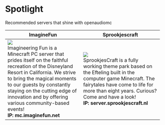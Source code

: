 # Spotlight
Recommended servers that shine with openaudiomc

| ImagineFun      | Sprookjescraft |
| ----------- | ----------- |
| <img src="https://imagineeringfun.net/images/logo_bigtext.png" /> <br /> Imagineering Fun is a Minecraft PC server that prides itself on the faithful recreation of the Disneyland Resort in California. We strive to bring the magical moments to our guests by constantly staying on the cutting edge of innovation and by offering various community-based events!<br />**IP: mc.imaginefun.net**     | <img src="https://lirp-cdn.multiscreensite.com/b180f0cd/dms3rep/multi/opt/SC-Logo-320w.png" />  <Br />SprookjesCraft is a fully working theme park based on the Efteling built in the computer game Minecraft. The fairytales have come to life for more than eight years. Curious? Come and have a look! <br />  **IP: server.sprookjescraft.nl**  |
